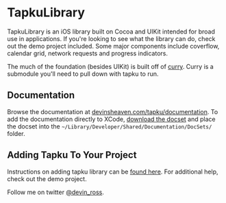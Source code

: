 TapkuLibrary
============
TapkuLibrary is an iOS library built on Cocoa and UIKit intended for broad use in applications. If you're looking to see what the library can do, check out the demo project included. Some major components include coverflow, calendar grid, network requests and progress indicators.


The much of the foundation (besides UIKit) is built off of [curry](git@github.com:devinross/curry.git). Curry is a submodule you'll need to pull down with tapku to run.

## Documentation
Browse the documentation at [devinsheaven.com/tapku/documentation](http://devinsheaven.com/tapku/documentation/). To add the documentation directly to XCode, [download the docset](http://devinsheaven.com/tapku/documentation/docset.zip) and place the docset into the `~/Library/Developer/Shared/Documentation/DocSets/` folder.

## Adding Tapku To Your Project 
Instructions on adding tapku library can be [found here](https://github.com/devinross/tapkulibrary/wiki/Adding-Tapku-to-Your-Project-in-XCode-4). For additional help, check out the demo project.


Follow me on twitter [@devin_ross](http://twitter.com/devin_ross).
